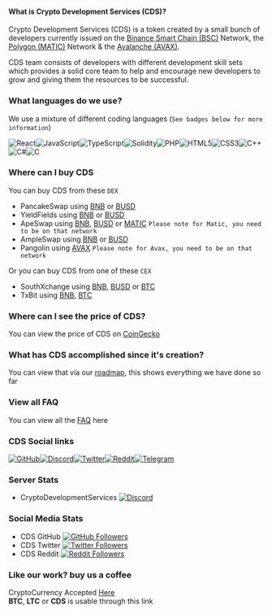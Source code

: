 #### What is Crypto Development Services (CDS)? 

Crypto Development Services (CDS) is a token created by a small bunch of developers currently issued on the [Binance Smart Chain (BSC)](https://cryptodevelopmentservices.github.io/CDS_MetaMask_Connector/) Network, the [Polygon (MATIC)](https://cryptodevelopmentservices.github.io/CDS_MetaMask_Connector_MATIC/) Network & the [Avalanche (AVAX)](https://cryptodevelopmentservices.github.io/CDS_MetaMask_Connector_AVAX/).

CDS team consists of developers with different development skill sets which provides a solid core team to help and encourage new developers to grow and giving them the resources to be successful.

### What languages do we use?
We use a mixture of different coding languages (`See badges below for more information`)

![React](https://img.shields.io/badge/react-%2320232a.svg?style=for-the-badge&logo=react&logoColor=%2361DAFB)![JavaScript](https://img.shields.io/badge/javascript-%23323330.svg?style=for-the-badge&logo=javascript&logoColor=%23F7DF1E)![TypeScript](https://img.shields.io/badge/typescript-%23007ACC.svg?style=for-the-badge&logo=typescript&logoColor=white)![Solidity](https://img.shields.io/badge/Solidity-%23363636.svg?style=for-the-badge&logo=solidity&logoColor=white)![PHP](https://img.shields.io/badge/php-%23777BB4.svg?style=for-the-badge&logo=php&logoColor=white)![HTML5](https://img.shields.io/badge/html5-%23E34F26.svg?style=for-the-badge&logo=html5&logoColor=white)![CSS3](https://img.shields.io/badge/css3-%231572B6.svg?style=for-the-badge&logo=css3&logoColor=white)![C++](https://img.shields.io/badge/c++-%2300599C.svg?style=for-the-badge&logo=c%2B%2B&logoColor=white)![C#](https://img.shields.io/badge/c%23-%23239120.svg?style=for-the-badge&logo=c-sharp&logoColor=white)![C](https://img.shields.io/badge/c-%2300599C.svg?style=for-the-badge&logo=c&logoColor=white)

### Where can I buy CDS
You can buy CDS from these `DEX`
* PancakeSwap using [BNB](https://pancakeswap.finance/swap?inputCurrency=0xbb4cdb9cbd36b01bd1cbaebf2de08d9173bc095c&outputCurrency=0x23f07a1c03e7c6d0c88e0e05e79b6e3511073fd5) or [BUSD](https://pancakeswap.finance/swap?inputCurrency=0xe9e7cea3dedca5984780bafc599bd69add087d56&outputCurrency=0x23f07a1c03e7c6d0c88e0e05e79b6e3511073fd5)
* YieldFields using [BNB](https://yieldfields.finance/swap?inputCurrency=0xbb4cdb9cbd36b01bd1cbaebf2de08d9173bc095c&outputCurrency=0x23f07a1c03e7c6d0c88e0e05e79b6e3511073fd5) or [BUSD](https://yieldfields.finance/swap?inputCurrency=0xe9e7cea3dedca5984780bafc599bd69add087d56&outputCurrency=0x23f07a1c03e7c6d0c88e0e05e79b6e3511073fd5)
* ApeSwap using [BNB](https://apeswap.finance/swap?inputCurrency=0xbb4cdb9cbd36b01bd1cbaebf2de08d9173bc095c&outputCurrency=0x23f07a1c03e7c6d0c88e0e05e79b6e3511073fd5), [BUSD](https://apeswap.finance/swap?inputCurrency=0xe9e7cea3dedca5984780bafc599bd69add087d56&outputCurrency=0x23f07a1c03e7c6d0c88e0e05e79b6e3511073fd5) or [MATIC](https://apeswap.finance/swap?outputCurrency=0x23f07a1c03e7c6d0c88e0e05e79b6e3511073fd5) `Please note for Matic, you need to be on that network` 
* AmpleSwap using [BNB](https://ampleswap.com/swap?inputCurrency=0xbb4cdb9cbd36b01bd1cbaebf2de08d9173bc095c&outputCurrency=0x23f07a1c03e7c6d0c88e0e05e79b6e3511073fd5) or [BUSD](https://ampleswap.com/swap?inputCurrency=0xe9e7cea3dedca5984780bafc599bd69add087d56&outputCurrency=0x23f07a1c03e7c6d0c88e0e05e79b6e3511073fd5)
* Pangolin using [AVAX](https://app.pangolin.exchange/#/swap?outputCurrency=0x23f07a1c03e7c6d0c88e0e05e79b6e3511073fd5) `Please note for Avax, you need to be on that network` 

Or you can buy CDS from one of these `CEX`
* SouthXchange using [BNB](https://main.southxchange.com/Market/Book/CDS/BNB
), [BUSD](https://main.southxchange.com/Market/Book/CDS/BUSD) or [BTC](https://main.southxchange.com/Market/Book/CDS/BTC)
* TxBit using [BNB](https://txbit.io/Trade/CDS/BNB
), [BTC](https://txbit.io/Trade/CDS/BTC) 

### Where can I see the price of CDS?
You can view the price of CDS on [CoinGecko](https://www.coingecko.com/en/coins/crypto-development-services)

### What has CDS accomplished since it's creation?
You can view that via our [roadmap](https://www.cryptodevservices.com/roadmap.html), this shows everything we have done so far

### View all FAQ
You can view all the [FAQ](https://www.cryptodevservices.com/faq.html) here

### CDS Social links
[![GitHub](https://img.shields.io/badge/GitHub-100000?style=for-the-badge&logo=github&logoColor=white)](https://github.com/CryptoDevelopmentServices)[![Discord](https://img.shields.io/badge/Discord-7289DA?style=for-the-badge&logo=discord&logoColor=white)](https://discord.gg/xUZNT9Zzcp)[![Twitter](https://img.shields.io/badge/Twitter-1DA1F2?style=for-the-badge&logo=twitter&logoColor=white)](https://twitter.com/CryptoDevelopm3)[![Reddit](https://img.shields.io/badge/Reddit-FF4500?style=for-the-badge&logo=reddit&logoColor=white)](https://www.reddit.com/r/CryptoDevelopment_CDS)[![Telegram](https://img.shields.io/badge/Telegram-2CA5E0?style=for-the-badge&logo=telegram&logoColor=white)](https://t.me/CryptoDevelopmentService)

### Server Stats
* CryptoDevelopmentServices [![Discord](https://img.shields.io/discord/820375466271178762)](https://discord.gg/xUZNT9Zzcp) 

### Social Media Stats
* CDS GitHub [![GitHub Followers](https://img.shields.io/github/followers/CryptoDevelopmentServices?style=social)](https://github.com/CryptoDevelopmentServices)
* CDS Twitter [![Twitter Followers](https://img.shields.io/twitter/follow/CryptoDevelopm3?style=social)](https://twitter.com/CryptoDevelopm3)
* CDS Reddit [![Reddit Followers](https://img.shields.io/reddit/subreddit-subscribers/CryptoDevelopment_CDS?style=social)](https://www.reddit.com/r/CryptoDevelopment_CDS)


### Like our work? buy us a coffee
CryptoCurrency Accepted [Here](https://cryptocurrencycheckout.com/donate/PQQBaSL7u1)  
**__BTC__**, **__LTC__** or **__CDS__** is usable through this link
